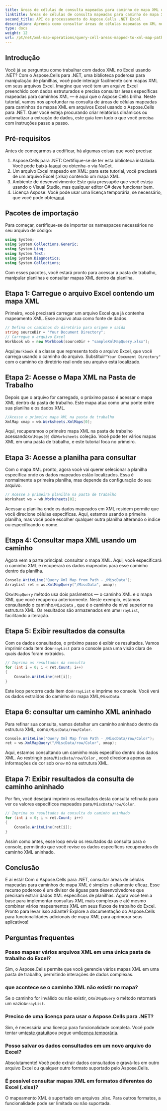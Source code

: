 ```yaml
---
title: Áreas de células de consulta mapeadas para caminho de mapa XML usando Aspose.Cells
linktitle: Áreas de células de consulta mapeadas para caminho de mapa XML usando Aspose.Cells
second_title: API de processamento do Aspose.Cells .NET Excel
description: Aprenda como consultar áreas de células mapeadas em XML no Excel usando Aspose.Cells para .NET. Este guia passo a passo ajuda você a extrair dados XML estruturados perfeitamente.
type: docs
weight: 12
url: /pt/net/xml-map-operations/query-cell-areas-mapped-to-xml-map-path/
---
```

## Introdução
Você já se perguntou como trabalhar com dados XML no Excel usando .NET? Com o Aspose.Cells para .NET, uma biblioteca poderosa para manipulação de planilhas, você pode interagir facilmente com mapas XML em seus arquivos Excel. Imagine que você tem um arquivo Excel preenchido com dados estruturados e precisa consultar áreas específicas mapeadas para caminhos XML — é aqui que o Aspose.Cells brilha. Neste tutorial, vamos nos aprofundar na consulta de áreas de células mapeadas para caminhos de mapas XML em arquivos Excel usando o Aspose.Cells para .NET. Quer você esteja procurando criar relatórios dinâmicos ou automatizar a extração de dados, este guia tem tudo o que você precisa com instruções passo a passo.
## Pré-requisitos
Antes de começarmos a codificar, há algumas coisas que você precisa:
1.  Aspose.Cells para .NET: Certifique-se de ter esta biblioteca instalada. Você pode baixá-la[aqui](https://releases.aspose.com/cells/net/) ou obtenha-o via NuGet.
2. Um arquivo Excel mapeado em XML: para este tutorial, você precisará de um arquivo Excel (.xlsx) contendo um mapa XML.
3. Ambiente de desenvolvimento: Este guia pressupõe que você esteja usando o Visual Studio, mas qualquer editor C# deve funcionar bem.
4.  Licença Aspose: Você pode usar uma licença temporária, se necessário, que você pode obter[aqui](https://purchase.aspose.com/temporary-license/).
## Pacotes de importação
Para começar, certifique-se de importar os namespaces necessários no seu arquivo de código:
```csharp
using System;
using System.Collections.Generic;
using System.Linq;
using System.Text;
using System.Diagnostics;
using System.Collections;
```
Com esses pacotes, você estará pronto para acessar a pasta de trabalho, manipular planilhas e consultar mapas XML dentro da planilha.
## Etapa 1: Carregue o arquivo Excel contendo um mapa XML
Primeiro, você precisará carregar um arquivo Excel que já contenha mapeamento XML. Esse arquivo atua como fonte de dados.
```csharp
// Defina os caminhos do diretório para origem e saída
string sourceDir = "Your Document Directory";
// Carregue o arquivo Excel
Workbook wb = new Workbook(sourceDir + "sampleXmlMapQuery.xlsx");
```
 Aqui,`Workbook` é a classe que representa todo o arquivo Excel, que você carrega usando o caminho do arquivo. Substituir`"Your Document Directory"` com o caminho do diretório real onde seu arquivo está localizado.
## Etapa 2: Acesse o Mapa XML na Pasta de Trabalho
Depois que o arquivo for carregado, o próximo passo é acessar o mapa XML dentro da pasta de trabalho. Este mapa atua como uma ponte entre sua planilha e os dados XML.
```csharp
//Acesse o primeiro mapa XML na pasta de trabalho
XmlMap xmap = wb.Worksheets.XmlMaps[0];
```
 Aqui, recuperamos o primeiro mapa XML na pasta de trabalho acessando`XmlMaps[0]` do`Worksheets` coleção. Você pode ter vários mapas XML em uma pasta de trabalho, e este tutorial foca no primeiro.
## Etapa 3: Acesse a planilha para consultar
Com o mapa XML pronto, agora você vai querer selecionar a planilha específica onde os dados mapeados estão localizados. Essa é normalmente a primeira planilha, mas depende da configuração do seu arquivo.
```csharp
// Acesse a primeira planilha na pasta de trabalho
Worksheet ws = wb.Worksheets[0];
```
Acessar a planilha onde os dados mapeados em XML residem permite que você direcione células específicas. Aqui, estamos usando a primeira planilha, mas você pode escolher qualquer outra planilha alterando o índice ou especificando o nome.
## Etapa 4: Consultar mapa XML usando um caminho
Agora vem a parte principal: consultar o mapa XML. Aqui, você especificará o caminho XML e recuperará os dados mapeados para esse caminho dentro da planilha.
```csharp
Console.WriteLine("Query Xml Map from Path - /MiscData");
ArrayList ret = ws.XmlMapQuery("/MiscData", xmap);
```
 O`XmlMapQuery` método usa dois parâmetros — o caminho XML e o mapa XML que você recuperou anteriormente. Neste exemplo, estamos consultando o caminho`/MiscData` , que é o caminho de nível superior na estrutura XML. Os resultados são armazenados em um`ArrayList`, facilitando a iteração.
## Etapa 5: Exibir resultados da consulta
 Com os dados consultados, o próximo passo é exibir os resultados. Vamos imprimir cada item do`ArrayList` para o console para uma visão clara de quais dados foram extraídos.
```csharp
// Imprima os resultados da consulta
for (int i = 0; i < ret.Count; i++)
{
    Console.WriteLine(ret[i]);
}
```
 Este loop percorre cada item do`ArrayList` e imprime no console. Você verá os dados extraídos do caminho do mapa XML`/MiscData`.
## Etapa 6: consultar um caminho XML aninhado
 Para refinar sua consulta, vamos detalhar um caminho aninhado dentro da estrutura XML, como`/MiscData/row/Color`.
```csharp
Console.WriteLine("Query Xml Map from Path - /MiscData/row/Color");
ret = ws.XmlMapQuery("/MiscData/row/Color", xmap);
```
 Aqui, estamos consultando um caminho mais específico dentro dos dados XML. Ao restringir para`/MiscData/row/Color` , você direciona apenas as informações de cor sob o`row` nó na estrutura XML.
## Etapa 7: Exibir resultados da consulta de caminho aninhado
Por fim, você desejará imprimir os resultados desta consulta refinada para ver os valores específicos mapeados para`/MiscData/row/Color`.
```csharp
// Imprima os resultados da consulta do caminho aninhado
for (int i = 0; i < ret.Count; i++)
{
    Console.WriteLine(ret[i]);
}
```
Assim como antes, esse loop envia os resultados da consulta para o console, permitindo que você revise os dados específicos recuperados do caminho XML aninhado.
## Conclusão
E aí está! Com o Aspose.Cells para .NET, consultar áreas de células mapeadas para caminhos de mapa XML é simples e altamente eficaz. Esse recurso poderoso é um divisor de águas para desenvolvedores que precisam extrair dados XML específicos de planilhas. Agora você tem a base para implementar consultas XML mais complexas e até mesmo combinar vários mapeamentos XML em seus fluxos de trabalho do Excel. Pronto para levar isso adiante? Explore a documentação do Aspose.Cells para funcionalidades adicionais de mapa XML para aprimorar seus aplicativos!
## Perguntas frequentes
### Posso mapear vários arquivos XML em uma única pasta de trabalho do Excel?  
Sim, o Aspose.Cells permite que você gerencie vários mapas XML em uma pasta de trabalho, permitindo interações de dados complexas.
### que acontece se o caminho XML não existir no mapa?  
 Se o caminho for inválido ou não existir, o`XmlMapQuery` o método retornará um vazio`ArrayList`.
### Preciso de uma licença para usar o Aspose.Cells para .NET?  
 Sim, é necessária uma licença para funcionalidade completa. Você pode tentar um[teste gratuito](https://releases.aspose.com/)ou pegue um[licença temporária](https://purchase.aspose.com/temporary-license/).
### Posso salvar os dados consultados em um novo arquivo do Excel?  
Absolutamente! Você pode extrair dados consultados e gravá-los em outro arquivo Excel ou qualquer outro formato suportado pelo Aspose.Cells.
### É possível consultar mapas XML em formatos diferentes do Excel (.xlsx)?  
O mapeamento XML é suportado em arquivos .xlsx. Para outros formatos, a funcionalidade pode ser limitada ou não suportada.